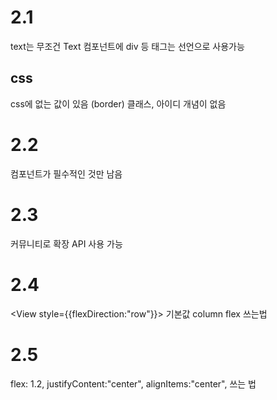 # 2.1
text는 무조건 Text 컴포넌트에
div 등 태그는 선언으로 사용가능
## css
css에 없는 값이 있음 (border)
클래스, 아이디 개념이 없음

# 2.2
컴포넌트가 필수적인 것만 남음
# 2.3
커뮤니티로 확장 API 사용 가능
# 2.4
<View style={{flexDirection:"row"}}>
기본값 column
flex 쓰는법

# 2.5
flex: 1.2, 
justifyContent:"center",
alignItems:"center",
쓰는 법